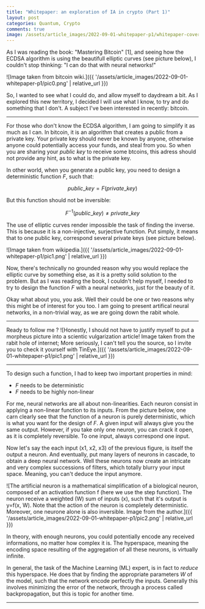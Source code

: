 ```yaml
---
title: "Whitepaper: an exploration of IA in crypto (Part 1)"
layout: post
categories: Quantum, Crypto
comments: true
image: /assets/article_images/2022-09-01-whitepaper-p1/whitepaper-cover.jpg
---
```


As I was reading the book: "Mastering Bitcoin" [1], and seeing how the ECDSA algorithm is using the beautifull elliptic curves (see picture below), I couldn't stop thinking: "I can do that with neural networks!"

![Image taken from bitcoin wiki.]({{ '/assets/article_images/2022-09-01-whitepaper-p1/pic0.png' | relative_url }})

So, I wanted to see what I could do, and allow myself to daydream a bit. As I explored this new territory, I decided I will use what I know, to try and do something that I don't. A subject I've been interested in recently: bitcoin.

***

For those who don't know the ECDSA algorithm, I am going to simplify it as much as I can. In bitcoin, it is an algorithm that creates a public from a private key. Your private key should never be known by anyone, otherwise anyone could potentially access your funds, and steal from you. So when you are sharing your *public key* to receive some btcoins, this adress should not provide any hint, as to what is the private key. 

In other world, when you generate a public key, you need to design a deterministic function $F$, such that:

$$public\_key = F(private\_key)$$

But this function should not be inversible:

$$F^{-1}(public\_key) \neq private\_key$$

The use of elliptic curves render impossible the task of finding the inverse. This is because it is a non-injective, surjective function. Put simply, it means that to one public key, correspond several private keys (see picture below).

![Image taken from wikipedia.]({{ '/assets/article_images/2022-09-01-whitepaper-p1/pic1.png' | relative_url }})

Now, there's technically no grounded reason why you would replace the elliptic curve by something else, as it is a pretty solid solution to the problem. But as I was reading the book, I couldn't help myself, I needed to try to design the function $F$ with a neural networks, just for the beauty of it. 

Okay what about you, you ask. Well their could be one or two reasons why this might be of interest for you too. I am going to present artifical neural networks, in a non-trivial way, as we are going down the rabit whole.

***


Ready to follow me ?
![Honestly, I should not have to justify myself to put a morpheus picture into a scientic vulgarization article! Image taken from the rabit hole of internet; More seriously, I can't tell you the source, so I invite you to check it yourself with TinEye.]({{ '/assets/article_images/2022-09-01-whitepaper-p1/pic1.png' | relative_url }})


***

To design such a function, I had to keep two important properties in mind:
- $F$ needs to be deterministic
- $F$ needs to be highly non-linear

For me, neural networks are all about non-linearities. Each neuron consist in applying a non-linear function to its inputs. From the picture below, one carn clearly see that the function of a neuron is purely deterministic, which is what you want for the design of $F$. A given input will always give you the same output. However, if you take only one neuron, you can crack it open, as it is completely reversible. To one input, always correspond one input. 

Now let's say the each input (x1, x2, x3) of the previous figure, is itself the output a neuron. And eventually, put many layers of neurons in cascade, to obtain a deep neural network. Well these neurons now create an intricate and very complex successions of filters, which totally blurry your input space. Meaning, you can't deduce the input anymore.

![The artificial neuron is a mathematical simplification of a biological neuron, composed of an activation function f (here we use the step function). The neuron receive a weighted (W) sum of inputs (x), such that it's output is y=f(x, W). Note that the action of the neuron is completely deterministic. Moreover, one neurone alone is also inversible. Image from the author.]({{ '/assets/article_images/2022-09-01-whitepaper-p1/pic2.png' | relative_url }})

In theory, with enough neurons, you could potentially encode any received informations, no matter how complex it is. The hyperspace, meaning the encoding space resulting of the aggregation of all these neurons, is virtually infinite. 

In general, the task of the Machine Learning (ML) expert, is in fact to *reduce* this hyperspace. He does that by finding the appropriate parameters $W$ of the model, such that the network encode perfectly the inputs. Generally this involves minimizing the error of the network, through a process called backpropagation, but this is topic for another time. 

***





